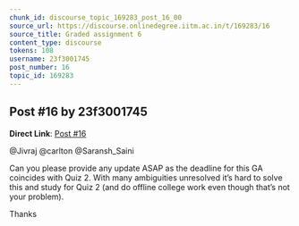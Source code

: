 ```yaml
---
chunk_id: discourse_topic_169283_post_16_00
source_url: https://discourse.onlinedegree.iitm.ac.in/t/169283/16
source_title: Graded assignment 6
content_type: discourse
tokens: 108
username: 23f3001745
post_number: 16
topic_id: 169283
---
```


## Post #16 by 23f3001745

**Direct Link**: [Post #16](https://discourse.onlinedegree.iitm.ac.in/t/169283/16)

@Jivraj @carlton @Saransh_Saini

Can you please provide any update ASAP as the deadline for this GA coincides with Quiz 2. With many ambiguities unresolved it’s hard to solve this and study for Quiz 2 (and do offline college work even though that’s not your problem).

Thanks
